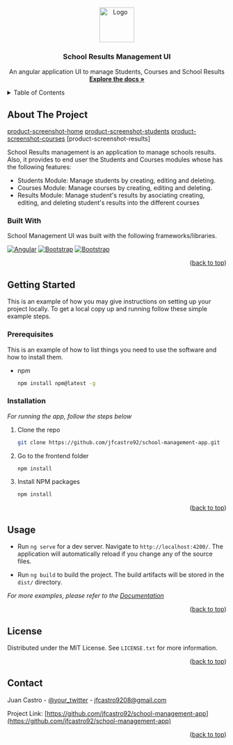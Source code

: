 <a name="readme-top"></a>

<!-- PROJECT LOGO -->
<br />
<div align="center">
  <a href="https://github.com/othneildrew/Best-README-Template">
    <img src="images/logo.png" alt="Logo" width="80" height="80">
  </a>

  <h3 align="center">School Results Management UI</h3>

  <p align="center">
    An angular application UI to manage Students, Courses and School Results
    <br />
    <a href="https://github.com/othneildrew/Best-README-Template"><strong>Explore the docs »</strong></a>
    <br />
  </p>
</div>



<!-- TABLE OF CONTENTS -->
<details>
  <summary>Table of Contents</summary>
  <ol>
    <li>
      <a href="#about-the-project">About The Project</a>
      <ul>
        <li><a href="#built-with">Built With</a></li>
      </ul>
    </li>
    <li>
      <a href="#getting-started">Getting Started</a>
      <ul>
        <li><a href="#prerequisites">Prerequisites</a></li>
        <li><a href="#installation">Installation</a></li>
      </ul>
    </li>
    <li><a href="#usage">Usage</a></li>
    <li><a href="#license">License</a></li>
    <li><a href="#contact">Contact</a></li>
  </ol>
</details>


<!-- ABOUT THE PROJECT -->
## About The Project

[product-screenshot-home]
[product-screenshot-students]
[product-screenshot-courses]
[product-screenshot-results]


School Results management is an application to manage schools results. Also, it provides to end user the Students and Courses modules whose has the following features:

* Students Module: Manage students by creating, editing and deleting.
* Courses Module: Manage courses by creating, editing and deleting.
* Results Module: Manage student's results by asociating creating, editing, and deleting student's results into the      different courses

### Built With

School Management UI was built with the following frameworks/libraries.

[![Angular][Angular.io]][Angular-url] [![Bootstrap][Bootstrap.com]][Bootstrap-url] [![Bootstrap][Bootstrap.com]][Bootstrap-url]

<p align="right">(<a href="#readme-top">back to top</a>)</p>


<!-- GETTING STARTED -->
## Getting Started

This is an example of how you may give instructions on setting up your project locally.
To get a local copy up and running follow these simple example steps.

### Prerequisites

This is an example of how to list things you need to use the software and how to install them.
* npm
  ```sh
  npm install npm@latest -g
  ```

### Installation

_For running the app, follow the steps below_

1. Clone the repo
   ```sh
   git clone https://github.com/jfcastro92/school-management-app.git
   ```
2. Go to the frontend folder
   ```sh
   npm install
   ```
3. Install NPM packages
   ```sh
   npm install
   ```

<p align="right">(<a href="#readme-top">back to top</a>)</p>


<!-- USAGE EXAMPLES -->
## Usage

* Run `ng serve` for a dev server. Navigate to `http://localhost:4200/`. The application will automatically reload if you change any of the source files.

* Run `ng build` to build the project. The build artifacts will be stored in the `dist/` directory.

_For more examples, please refer to the [Documentation](https://example.com)_

<p align="right">(<a href="#readme-top">back to top</a>)</p>


<!-- LICENSE -->
## License

Distributed under the MIT License. See `LICENSE.txt` for more information.

<p align="right">(<a href="#readme-top">back to top</a>)</p>


<!-- CONTACT -->
## Contact

Juan Castro - [@your_twitter](https://twitter.com/your_username) - jfcastro9208@gmail.com

Project Link: [https://github.com/jfcastro92/school-management-app](https://github.com/jfcastro92/school-management-app)

<p align="right">(<a href="#readme-top">back to top</a>)</p>


<!-- MARKDOWN LINKS & IMAGES -->
<!-- https://www.markdownguide.org/basic-syntax/#reference-style-links -->
[product-screenshot-home]: images/home.png
[product-screenshot-students]: images/students.png
[product-screenshot-courses]: images/courses.png
[product-screenshot-resutls]: images/results.png
[Next.js]: https://img.shields.io/badge/next.js-000000?style=for-the-badge&logo=nextdotjs&logoColor=white
[Next-url]: https://nextjs.org/
[Angular.io]: https://img.shields.io/badge/Angular-DD0031?style=for-the-badge&logo=angular&logoColor=white
[Angular-url]: https://angular.io/
[Bootstrap.com]: https://img.shields.io/badge/Bootstrap-563D7C?style=for-the-badge&logo=bootstrap&logoColor=white
[Bootstrap-url]: https://getbootstrap.com
[Ng-Bootstrap.com]: https://ng-bootstrap.github.io/img/logo-stack.svg
[Ng-Bootstrap-url]: https://ng-bootstrap.github.io/

